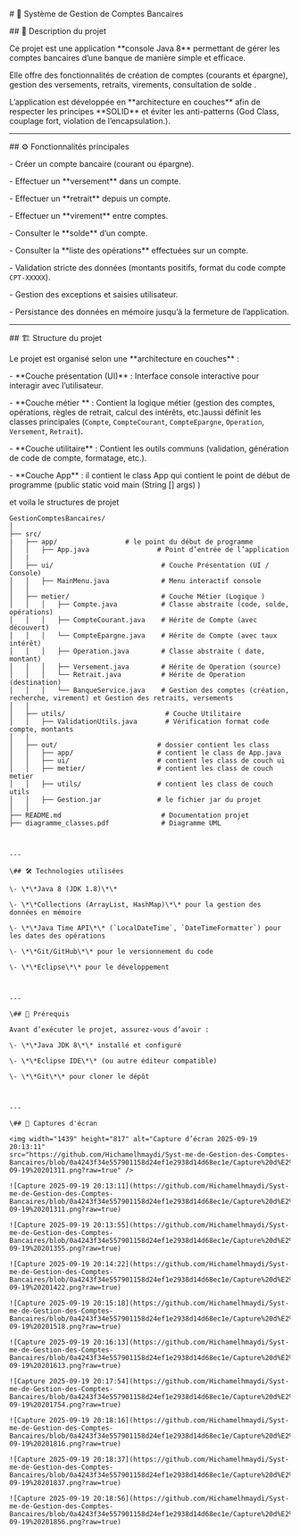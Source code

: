 \# 🏦 Système de Gestion de Comptes Bancaires

\## 📌 Description du projet

Ce projet est une application \*\*console Java 8\*\* permettant de gérer les comptes bancaires d’une banque de manière simple et efficace.  

Elle offre des fonctionnalités de création de comptes (courants et épargne), gestion des versements, retraits, virements, consultation de solde .



L’application est développée en \*\*architecture en couches\*\* afin de respecter les principes \*\*SOLID\*\* et éviter les anti-patterns (God Class, couplage fort, violation de l’encapsulation.).



---

\## ⚙️ Fonctionnalités principales

\- Créer un compte bancaire (courant ou épargne).

\- Effectuer un \*\*versement\*\* dans un compte.

\- Effectuer un \*\*retrait\*\* depuis un compte.

\- Effectuer un \*\*virement\*\* entre comptes.

\- Consulter le \*\*solde\*\* d’un compte.

\- Consulter la \*\*liste des opérations\*\* effectuées sur un compte.

\- Validation stricte des données (montants positifs, format du code compte `CPT-XXXXX`).

\- Gestion des exceptions et saisies utilisateur.

\- Persistance des données en mémoire jusqu’à la fermeture de l’application.



---

\## 🏗️ Structure du projet

Le projet est organisé selon une \*\*architecture en couches\*\* :



\- \*\*Couche présentation (UI)\*\* : Interface console interactive pour interagir avec l’utilisateur.  

\- \*\*Couche métier \*\* : Contient la logique métier (gestion des comptes, opérations, règles de retrait, calcul des intérêts, etc.)aussi définit les classes principales (`Compte`, `CompteCourant`, `CompteEpargne`, `Operation`, `Versement`, `Retrait`).  

\- \*\*Couche utilitaire\*\* : Contient les outils communs (validation, génération de code de compte, formatage, etc.).  

\- \*\*Couche App\*\* :  il contient le class App qui contient le point de début de programme (public static void main (String \[] args) )

 et voila le structures de projet



```text
GestionComptesBancaires/
│
├── src/
|   ├── app/                 # le point du début de programme 
│   │   ├── App.java                 # Point d’entrée de l’application
│   |
│   ├── ui/                           # Couche Présentation (UI / Console)
│   │   ├── MainMenu.java             # Menu interactif console
│   │
│   ├── metier/                       # Couche Métier (Logique )
│   │   │   ├── Compte.java           # Classe abstraite (code, solde, opérations)
│   │   │   ├── CompteCourant.java    # Hérite de Compte (avec découvert)
│   │   │   └── CompteEpargne.java    # Hérite de Compte (avec taux intérêt)
│   │   │   ├── Operation.java        # Classe abstraite ( date, montant)
│   │   │   ├── Versement.java        # Hérite de Operation (source)
│   │   │   └── Retrait.java          # Hérite de Operation (destination)
│   │   │   └── BanqueService.java    # Gestion des comptes (création, recherche, virement) et Gestion des retraits, versements
│   │
│   ├── utils/                         # Couche Utilitaire
│   │   ├── ValidationUtils.java       # Vérification format code compte, montants
│   │
│   ├── out/                         # dossier contient les class 
│   │   ├── app/                     # contient le class de App.java
│   │   ├── ui/                      # contient les class de couch ui
│   │   ├── metier/                  # contient les class de couch metier
│   │   ├── utils/                   # contient les class de couch utils
│   │   ├── Gestion.jar              # le fichier jar du projet
│   │ 
├── README.md                         # Documentation projet
├── diagramme_classes.pdf             # Diagramme UML



---

\## 🛠️ Technologies utilisées

\- \*\*Java 8 (JDK 1.8)\*\*  

\- \*\*Collections (ArrayList, HashMap)\*\* pour la gestion des données en mémoire  

\- \*\*Java Time API\*\* (`LocalDateTime`, `DateTimeFormatter`) pour les dates des opérations  

\- \*\*Git/GitHub\*\* pour le versionnement du code  

\- \*\*Eclipse\*\* pour le développement  



---

\## 📂 Prérequis

Avant d’exécuter le projet, assurez-vous d’avoir :

\- \*\*Java JDK 8\*\* installé et configuré  

\- \*\*Eclipse IDE\*\* (ou autre éditeur compatible)  

\- \*\*Git\*\* pour cloner le dépôt  



---

\## 📂 Captures d'écran

<img width="1439" height="817" alt="Capture d’écran 2025-09-19 20:13:11" 
src="https://github.com/Hichamelhmaydi/Syst-me-de-Gestion-des-Comptes-Bancaires/blob/0a4243f34e557901158d24ef1e2938d14d68ec1e/Capture%20d%E2%80%99%C3%A9cran%202025-09-19%20201311.png?raw=true" />

![Capture 2025-09-19 20:13:11](https://github.com/Hichamelhmaydi/Syst-me-de-Gestion-des-Comptes-Bancaires/blob/0a4243f34e557901158d24ef1e2938d14d68ec1e/Capture%20d%E2%80%99%C3%A9cran%202025-09-19%20201311.png?raw=true)

![Capture 2025-09-19 20:13:55](https://github.com/Hichamelhmaydi/Syst-me-de-Gestion-des-Comptes-Bancaires/blob/0a4243f34e557901158d24ef1e2938d14d68ec1e/Capture%20d%E2%80%99%C3%A9cran%202025-09-19%20201355.png?raw=true)

![Capture 2025-09-19 20:14:22](https://github.com/Hichamelhmaydi/Syst-me-de-Gestion-des-Comptes-Bancaires/blob/0a4243f34e557901158d24ef1e2938d14d68ec1e/Capture%20d%E2%80%99%C3%A9cran%202025-09-19%20201422.png?raw=true)

![Capture 2025-09-19 20:15:18](https://github.com/Hichamelhmaydi/Syst-me-de-Gestion-des-Comptes-Bancaires/blob/0a4243f34e557901158d24ef1e2938d14d68ec1e/Capture%20d%E2%80%99%C3%A9cran%202025-09-19%20201518.png?raw=true)

![Capture 2025-09-19 20:16:13](https://github.com/Hichamelhmaydi/Syst-me-de-Gestion-des-Comptes-Bancaires/blob/0a4243f34e557901158d24ef1e2938d14d68ec1e/Capture%20d%E2%80%99%C3%A9cran%202025-09-19%20201613.png?raw=true)

![Capture 2025-09-19 20:17:54](https://github.com/Hichamelhmaydi/Syst-me-de-Gestion-des-Comptes-Bancaires/blob/0a4243f34e557901158d24ef1e2938d14d68ec1e/Capture%20d%E2%80%99%C3%A9cran%202025-09-19%20201754.png?raw=true)

![Capture 2025-09-19 20:18:16](https://github.com/Hichamelhmaydi/Syst-me-de-Gestion-des-Comptes-Bancaires/blob/0a4243f34e557901158d24ef1e2938d14d68ec1e/Capture%20d%E2%80%99%C3%A9cran%202025-09-19%20201816.png?raw=true)

![Capture 2025-09-19 20:18:37](https://github.com/Hichamelhmaydi/Syst-me-de-Gestion-des-Comptes-Bancaires/blob/0a4243f34e557901158d24ef1e2938d14d68ec1e/Capture%20d%E2%80%99%C3%A9cran%202025-09-19%20201837.png?raw=true)

![Capture 2025-09-19 20:18:56](https://github.com/Hichamelhmaydi/Syst-me-de-Gestion-des-Comptes-Bancaires/blob/0a4243f34e557901158d24ef1e2938d14d68ec1e/Capture%20d%E2%80%99%C3%A9cran%202025-09-19%20201856.png?raw=true)


